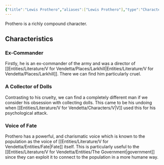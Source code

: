 ```yaml
---
{"title":"Lewis Prothero","aliases":["Lewis Prothero"],"type":"Character","tags":["VforVendetta"],"created":"2023-10-26T12:16:52+06:00","updated":"2023-10-26T12:582006:12+06:00","dg-publish":true,"dg-note-icon":1,"permalink":"/entities/literature/v-for-vendetta/characters/lewis-prothero/","dgPassFrontmatter":true,"noteIcon":1}
---
```


Prothero is a richly compound character.

## Characteristics
### Ex-Commander
Firstly, he is an ex-commander of the army and was a director of [[Entities/Literature/V for Vendetta/Places/Larkhill\|Entities/Literature/V for Vendetta/Places/Larkhill]]. There we can find him particularly cruel.

### A Collector of Dolls
Contrasting to his cruelty, we can find a completely different man if we consider his obsession with collecting dolls. This came to be his undoing when [[Entities/Literature/V for Vendetta/Characters/V\|V]] used this for his psychological attack.

### Voice of Fate
Prothero has a powerful, and charismatic voice which is known to the population as the voice of [[Entities/Literature/V for Vendetta/Entities/Fate\|Fate]] itself. This is particularly useful to the [[Entities/Literature/V for Vendetta/Entities/The Government\|government]] since they can exploit it to connect to the population in a more humane way.